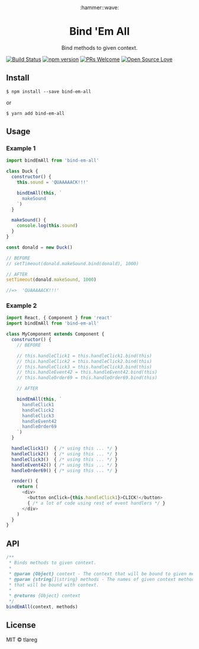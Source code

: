 <div align="center">
  :hammer::wave:
  <h1>Bind 'Em All</h1>
  <p>Bind methods to given context.</p>
</div>

[![Build Status](https://travis-ci.org/tlareg/bind-em-all.svg?branch=master)](https://travis-ci.org/tlareg/bind-em-all)
[![npm version](https://badge.fury.io/js/bind-em-all.svg)](https://badge.fury.io/js/bind-em-all)
[![PRs Welcome](https://img.shields.io/badge/PRs-welcome-brightgreen.svg?style=flat-square)](http://makeapullrequest.com)
[![Open Source Love](https://badges.frapsoft.com/os/mit/mit.svg?v=102)](https://github.com/tlareg/bind-em-all/blob/master/LICENSE)

## Install

```
$ npm install --save bind-em-all
```
or
```
$ yarn add bind-em-all
```

## Usage

### Example 1

```js
import bindEmAll from 'bind-em-all'

class Duck {
  constructor() {
    this.sound = 'QUAAAAACK!!!'

    bindEmAll(this, `
      makeSound
    `)
  }

  makeSound() {
    console.log(this.sound)
  }
}

const donald = new Duck()

// BEFORE
// setTimeout(donald.makeSound.bind(donald), 1000)

// AFTER
setTimeout(donald.makeSound, 1000)

//=>  'QUAAAAACK!!!'
```

### Example 2

```js
import React, { Component } from 'react'
import bindEmAll from 'bind-em-all'

class MyComponent extends Component {
  constructor() {
    // BEFORE

    // this.handleClick1 = this.handleClick1.bind(this)
    // this.handleClick2 = this.handleClick2.bind(this)
    // this.handleClick3 = this.handleClick3.bind(this)
    // this.handleEvent42 = this.handleEvent42.bind(this)
    // this.handleOrder69 = this.handleOrder69.bind(this)

    // AFTER

    bindEmAll(this, `
      handleClick1
      handleClick2
      handleClick3
      handleEvent42
      handleOrder69
    `)
  }

  handleClick1()  { /* using this ... */ }
  handleClick2()  { /* using this ... */ }
  handleClick3()  { /* using this ... */ }
  handleEvent42() { /* using this ... */ }
  handleOrder69() { /* using this ... */ }

  render() {
    return (
      <div>
        <button onClick={this.handleClick1}>CLICK!</button>
        { /* a lot of code using rest of event handlers */ }
      </div>
    )
  }
}
```

## API

```js
/**
 * Binds methods to given context.
 *
 * @param {Object} context - The context that will be bound to given methods.
 * @param {string[]|string} methods - The names of given context methods,
 * that will be bound with context.
 *
 * @returns {Object} context
 */
bindEmAll(context, methods)
```

## License

MIT © tlareg
